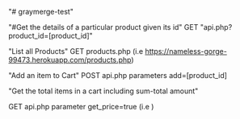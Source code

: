 "# graymerge-test" 

"#Get the details of a particular product given its id"
GET "api.php?product_id=[product_id]"

"List all Products"
GET products.php
(i.e https://nameless-gorge-99473.herokuapp.com/products.php)

"Add an item to Cart"
POST api.php parameters add=[product_id]

"Get the total items in a cart including sum-total amount"

GET api.php parameter get_price=true
(i.e )
